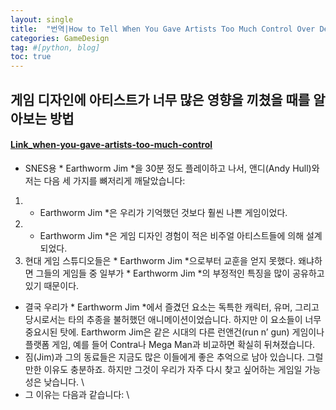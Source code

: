 ```yaml
---
layout: single
title:  "번역|How to Tell When You Gave Artists Too Much Control Over Design"
categories: GameDesign
tag: #[python, blog] 
toc: true
---
```

## 게임 디자인에 아티스트가 너무 많은 영향을 끼쳤을 때를 알아보는 방법
#### [Link_when-you-gave-artists-too-much-control](https://makegames.tumblr.com/post/18591854565/how-to-tell-when-you-gave-artists-too-much-control)

- SNES용 * Earthworm Jim *을 30분 정도 플레이하고 나서, 앤디(Andy Hull)와 저는 다음 세 가지를 뼈저리게 깨달았습니다:   
1.	* Earthworm Jim *은 우리가 기억했던 것보다 훨씬 나쁜 게임이었다.   
2.	* Earthworm Jim *은 게임 디자인 경험이 적은 비주얼 아티스트들에 의해 설계되었다.   
3.	현대 게임 스튜디오들은 * Earthworm Jim *으로부터 교훈을 얻지 못했다.
왜냐하면 그들의 게임들 중 일부가 * Earthworm Jim *의 부정적인 특징을 많이 공유하고 있기 때문이다.   
- 결국 우리가 * Earthworm Jim *에서 즐겼던 요소는 독특한 캐릭터, 유머, 그리고 당시로서는 타의 추종을 불허했던 애니메이션이었습니다. 하지만 이 요소들이 너무 중요시된 탓에. Earthworm Jim은 같은 시대의 다른 런앤건(run n’ gun) 게임이나 플랫폼 게임, 예를 들어 Contra나 Mega Man과 비교하면 확실히 뒤쳐졌습니다.   
- 짐(Jim)과 그의 동료들은 지금도 많은 이들에게 좋은 추억으로 남아 있습니다. 그럴 만한 이유도 충분하죠. 하지만 그것이 우리가 자주 다시 찾고 싶어하는 게임일 가능성은 낮습니다. \\
- 그 이유는 다음과 같습니다: \\ 